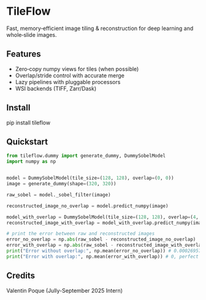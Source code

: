 # TileFlow

Fast, memory‑efficient image tiling & reconstruction for deep learning and whole‑slide images.

## Features
- Zero‑copy numpy views for tiles (when possible)
- Overlap/stride control with accurate merge
- Lazy pipelines with pluggable processors
- WSI backends (TIFF, Zarr/Dask)

## Install
pip install tileflow

## Quickstart
```python
from tileflow.dummy import generate_dummy, DummySobelModel
import numpy as np


model = DummySobelModel(tile_size=(128, 128), overlap=(0, 0))
image = generate_dummy(shape=(320, 320))

raw_sobel = model._sobel_filter(image)

reconstructed_image_no_overlap = model.predict_numpy(image)

model_with_overlap = DummySobelModel(tile_size=(128, 128), overlap=(4, 4))
reconstructed_image_with_overlap = model_with_overlap.predict_numpy(image)

# print the error between raw and reconstructed images
error_no_overlap = np.abs(raw_sobel - reconstructed_image_no_overlap)
error_with_overlap = np.abs(raw_sobel - reconstructed_image_with_overlap)
print("Error without overlap:", np.mean(error_no_overlap)) # 0.00026957, correspong to tile glitches
print("Error with overlap:", np.mean(error_with_overlap)) # 0, perfect reconstruction with overlap
```

## Credits

Valentin Poque (Jully-September 2025 Intern)